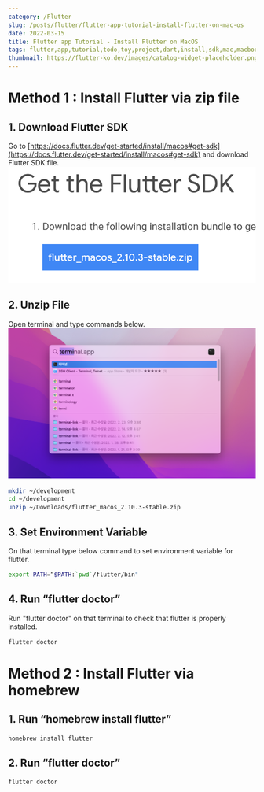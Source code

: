 ```yaml
---
category: /Flutter
slug: /posts/flutter/flutter-app-tutorial-install-flutter-on-mac-os
date: 2022-03-15
title: Flutter app Tutorial - Install Flutter on MacOS
tags: flutter,app,tutorial,todo,toy,project,dart,install,sdk,mac,macbook,m1
thumbnail: https://flutter-ko.dev/images/catalog-widget-placeholder.png
---
```


# Method 1 : Install Flutter via zip file

## 1. Download Flutter SDK
Go to [https://docs.flutter.dev/get-started/install/macos#get-sdk](https://docs.flutter.dev/get-started/install/macos#get-sdk)  and download Flutter SDK file.
![Get Flutter SDK](./get-flutter-sdk.png)

## 2. Unzip File
Open terminal and type commands below.
![Go open terminal](./go-open-terminal.png)

```bash
mkdir ~/development
cd ~/development
unzip ~/Downloads/flutter_macos_2.10.3-stable.zip
```

## 3. Set Environment Variable
On that terminal type below command to set environment variable for flutter.
```bash
export PATH=“$PATH:`pwd`/flutter/bin"
```

## 4. Run “flutter doctor”
Run "flutter doctor" on that terminal to check that flutter is properly installed.
```bash
flutter doctor
```

# Method 2 : Install Flutter via homebrew

## 1. Run “homebrew install flutter”

```bash
homebrew install flutter
```

## 2. Run “flutter doctor”

```bash
flutter doctor
```